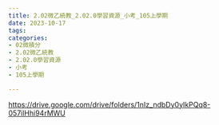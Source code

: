 ```yaml
---
title: 2.02微乙統教_2.02.0學習資源_小考_105上學期
date: 2023-10-17
tags: 
categories:
- 02微積分
- 2.02微乙統教
- 2.02.0學習資源
- 小考
- 105上學期

---
```

https://drive.google.com/drive/folders/1nIz_ndbDy0yIkPQq8-057ilHhi94rMWU
